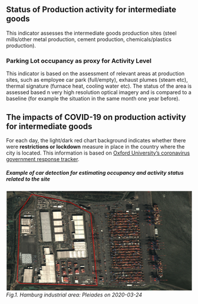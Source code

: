 ## Status of Production activity for intermediate goods

This indicator assesses the intermediate goods production sites (steel mills/other metal production, cement production, chemicals/plastics production).

### Parking Lot occupancy as proxy for Activity Level

This indicator is based on the assessment of relevant areas at production sites, such as employee car park (full/empty), exhaust plumes (steam etc), thermal signature (furnace heat, cooling water etc). The status of the area is assessed based n very high resolution optical imagery and is compared to a baseline (for example the situation in the same month one year before).

## The impacts of COVID-19 on production activity for intermediate goods
For each day, the light/dark red chart background indicates whether there were **restrictions or lockdown** measure in place in the country where the city is located. This information is based on [Oxford University’s coronavirus government response tracker](https://covidtracker.bsg.ox.ac.uk/). 

##### Example of car detection for estimating occupancy and activity status related to the site

![](https://raw.githubusercontent.com/eurodatacube/eodash-assets/main/collections/E4_intermediate_goods_production/E4.png)
*Fig.1. Hamburg industrial area: Pleiades on 2020-03-24*


